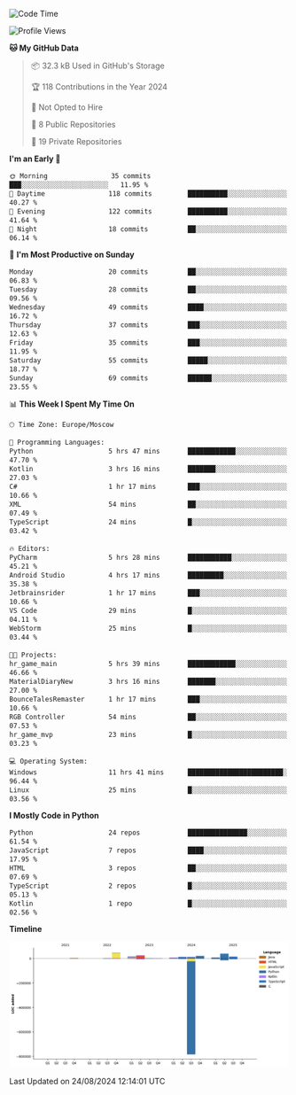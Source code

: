 <!--START_SECTION:waka-->
![Code Time](http://img.shields.io/badge/Code%20Time-478%20hrs%2043%20mins-blue)

![Profile Views](http://img.shields.io/badge/Profile%20Views-8-blue)

**🐱 My GitHub Data** 

> 📦 32.3 kB Used in GitHub's Storage 
 > 
> 🏆 118 Contributions in the Year 2024
 > 
> 🚫 Not Opted to Hire
 > 
> 📜 8 Public Repositories 
 > 
> 🔑 19 Private Repositories 
 > 
**I'm an Early 🐤** 

```text
🌞 Morning                35 commits          ███░░░░░░░░░░░░░░░░░░░░░░   11.95 % 
🌆 Daytime                118 commits         ██████████░░░░░░░░░░░░░░░   40.27 % 
🌃 Evening                122 commits         ██████████░░░░░░░░░░░░░░░   41.64 % 
🌙 Night                  18 commits          ██░░░░░░░░░░░░░░░░░░░░░░░   06.14 % 
```
📅 **I'm Most Productive on Sunday** 

```text
Monday                   20 commits          ██░░░░░░░░░░░░░░░░░░░░░░░   06.83 % 
Tuesday                  28 commits          ██░░░░░░░░░░░░░░░░░░░░░░░   09.56 % 
Wednesday                49 commits          ████░░░░░░░░░░░░░░░░░░░░░   16.72 % 
Thursday                 37 commits          ███░░░░░░░░░░░░░░░░░░░░░░   12.63 % 
Friday                   35 commits          ███░░░░░░░░░░░░░░░░░░░░░░   11.95 % 
Saturday                 55 commits          █████░░░░░░░░░░░░░░░░░░░░   18.77 % 
Sunday                   69 commits          ██████░░░░░░░░░░░░░░░░░░░   23.55 % 
```


📊 **This Week I Spent My Time On** 

```text
🕑︎ Time Zone: Europe/Moscow

💬 Programming Languages: 
Python                   5 hrs 47 mins       ████████████░░░░░░░░░░░░░   47.70 % 
Kotlin                   3 hrs 16 mins       ███████░░░░░░░░░░░░░░░░░░   27.03 % 
C#                       1 hr 17 mins        ███░░░░░░░░░░░░░░░░░░░░░░   10.66 % 
XML                      54 mins             ██░░░░░░░░░░░░░░░░░░░░░░░   07.49 % 
TypeScript               24 mins             █░░░░░░░░░░░░░░░░░░░░░░░░   03.42 % 

🔥 Editors: 
PyCharm                  5 hrs 28 mins       ███████████░░░░░░░░░░░░░░   45.21 % 
Android Studio           4 hrs 17 mins       █████████░░░░░░░░░░░░░░░░   35.38 % 
Jetbrainsrider           1 hr 17 mins        ███░░░░░░░░░░░░░░░░░░░░░░   10.66 % 
VS Code                  29 mins             █░░░░░░░░░░░░░░░░░░░░░░░░   04.11 % 
WebStorm                 25 mins             █░░░░░░░░░░░░░░░░░░░░░░░░   03.44 % 

🐱‍💻 Projects: 
hr_game_main             5 hrs 39 mins       ████████████░░░░░░░░░░░░░   46.66 % 
MaterialDiaryNew         3 hrs 16 mins       ███████░░░░░░░░░░░░░░░░░░   27.00 % 
BounceTalesRemaster      1 hr 17 mins        ███░░░░░░░░░░░░░░░░░░░░░░   10.66 % 
RGB Controller           54 mins             ██░░░░░░░░░░░░░░░░░░░░░░░   07.53 % 
hr_game_mvp              23 mins             █░░░░░░░░░░░░░░░░░░░░░░░░   03.23 % 

💻 Operating System: 
Windows                  11 hrs 41 mins      ████████████████████████░   96.44 % 
Linux                    25 mins             █░░░░░░░░░░░░░░░░░░░░░░░░   03.56 % 
```

**I Mostly Code in Python** 

```text
Python                   24 repos            ███████████████░░░░░░░░░░   61.54 % 
JavaScript               7 repos             ████░░░░░░░░░░░░░░░░░░░░░   17.95 % 
HTML                     3 repos             ██░░░░░░░░░░░░░░░░░░░░░░░   07.69 % 
TypeScript               2 repos             █░░░░░░░░░░░░░░░░░░░░░░░░   05.13 % 
Kotlin                   1 repo              █░░░░░░░░░░░░░░░░░░░░░░░░   02.56 % 
```



**Timeline**

![Lines of Code chart](https://raw.githubusercontent.com/adlemx/adlemx/main/assets/bar_graph.png)


 Last Updated on 24/08/2024 12:14:01 UTC
<!--END_SECTION:waka-->
